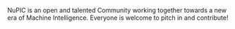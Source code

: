 NuPIC is an open and talented Community working together towards a new era of
Machine Intelligence. Everyone is welcome to pitch in and contribute!
